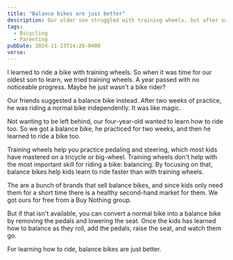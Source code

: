 ```yaml
---
title: "Balance bikes are just better"
description: Our older son struggled with training wheels, but after switching to a balance bike he and his younger brother learned in no time.
tags:
  - Bicycling
  - Parenting
pubDate: 2024-11-23T14:28-0400
verse:
---
```


I learned to ride a bike with training wheels. So when it was time for our oldest son to learn, we tried training wheels. A year passed with no noticeable progress. Maybe he just wasn't a bike rider?

Our friends suggested a balance bike instead. After two weeks of practice, he was riding a normal bike independently. It was like magic.

Not wanting to be left behind, our four-year-old wanted to learn how to ride too. So we got a balance bike, he practiced for two weeks, and then he learned to ride a bike too.

Training wheels help you practice pedaling and steering, which most kids have mastered on a tricycle or big-wheel. Training wheels don't help with the most important skill for riding a bike: balancing. By focusing on that, balance bikes help kids learn to ride faster than with training wheels.

The are a bunch of brands that sell balance bikes, and since kids only need them for a short time there is a healthy second-hand market for them. We got ours for free from a Buy Nothing group.

But if that isn't available, you can convert a normal bike into a balance bike by removing the pedals and lowering the seat. Once the kids has learned how to balance as they roll, add the pedals, raise the seat, and watch them go.

For learning how to ride, balance bikes are just better.

